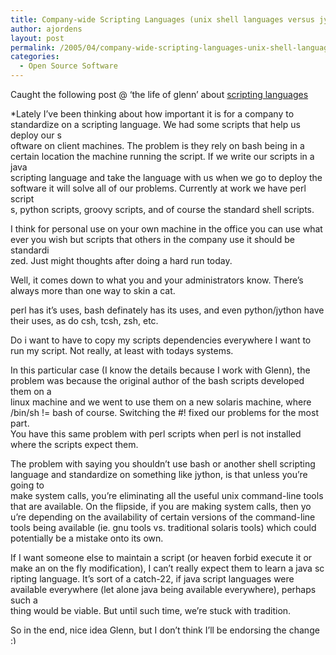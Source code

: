 ```yaml
---
title: Company-wide Scripting Languages (unix shell languages versus jython)
author: ajordens
layout: post
permalink: /2005/04/company-wide-scripting-languages-unix-shell-languages-versus-jython/
categories:
  - Open Source Software
---
```

Caught the following post @ &#8216;the life of glenn&#8217; about [scripting languages][1]

*Lately I&#8217;ve been thinking about how important it is for a company to standardize on a scripting language. We had some scripts that help us deploy our s  
oftware on client machines. The problem is they rely on bash being in a certain location the machine running the script. If we write our scripts in a java  
scripting language and take the language with us when we go to deploy the software it will solve all of our problems. Currently at work we have perl script  
s, python scripts, groovy scripts, and of course the standard shell scripts.</p> 

I think for personal use on your own machine in the office you can use what ever you wish but scripts that others in the company use it should be standardi  
zed. Just might thoughts after doing a hard run today.  
</em>

Well, it comes down to what you and your administrators know. There&#8217;s always more than one way to skin a cat.

perl has it&#8217;s uses, bash definately has its uses, and even python/jython have their uses, as do csh, tcsh, zsh, etc.

Do i want to have to copy my scripts dependencies everywhere I want to run my script. Not really, at least with todays systems.

In this particular case (I know the details because I work with Glenn), the problem was because the original author of the bash scripts developed them on a  
linux machine and we went to use them on a new solaris machine, where /bin/sh != bash of course. Switching the #! fixed our problems for the most part.  
You have this same problem with perl scripts when perl is not installed where the scripts expect them. 

The problem with saying you shouldn&#8217;t use bash or another shell scripting language and standardize on something like jython, is that unless you&#8217;re going to  
make system calls, you&#8217;re eliminating all the useful unix command-line tools that are available. On the flipside, if you are making system calls, then yo  
u&#8217;re depending on the availability of certain versions of the command-line tools being available (ie. gnu tools vs. traditional solaris tools) which could  
potentially be a mistake onto its own.

If I want someone else to maintain a script (or heaven forbid execute it or make an on the fly modification), I can&#8217;t really expect them to learn a java sc  
ripting language. It&#8217;s sort of a catch-22, if java script languages were available everywhere (let alone java being available everywhere), perhaps such a  
thing would be viable. But until such time, we&#8217;re stuck with tradition.

So in the end, nice idea Glenn, but I don&#8217;t think I&#8217;ll be endorsing the change <img src="http://littlesquare.com/wp-includes/images/smilies/simple-smile.png" alt=":)" class="wp-smiley" style="height: 1em; max-height: 1em;" />

 [1]: http://glennsaqui.blogspot.com/2005/04/scripting-languages.html